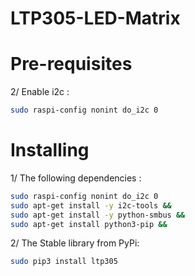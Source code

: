 # LTP305-LED-Matrix
# Pre-requisites

2/ Enable i2c :
```sh
sudo raspi-config nonint do_i2c 0
```
# Installing
1/ The following dependencies :
```sh
sudo raspi-config nonint do_i2c 0
sudo apt-get install -y i2c-tools &&
sudo apt-get install -y python-smbus &&
sudo apt-get install python3-pip &&
```
2/ The Stable library from PyPi:
```sh
sudo pip3 install ltp305
```

